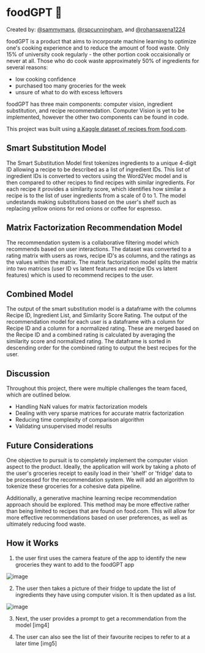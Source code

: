 # foodGPT :poultry_leg:
Created by: [@sammymans](https://www.github.com/sammymans), [@rspcunningham](https://www.github.com/rspcunningham), and [@rohansaxena1224](https://www.github.com/rohansaxena1224)

foodGPT is a product that aims to incorporate machine learning to optimize one's cooking experience and to reduce the amount of food waste. Only 15% of university cook regularly - the other portion cook occaisionally or never at all. Those who do cook waste approximately 50% of ingredients for several reasons: 

- low cooking confidence
- purchased too many groceries for the week
- unsure of what to do with excess leftovers

foodGPT has three main components: computer vision, ingredient substitution, and recipe recommendation. Computer Vision is yet to be implemented, however the other two components can be found in code.

This project was built using [a Kaggle dataset of recipes from food.com](https://www.kaggle.com/datasets/shuyangli94/food-com-recipes-and-user-interactions).

## Smart Substitution Model

The Smart Substitution Model first tokenizes ingredients to a unique 4-digit ID allowing a recipe to be described as a list of ingredient IDs. This list of ingredient IDs is converted to vectors using the Word2Vec model and is then compared to other recipes to find recipes with similar ingredients. For each recipe it provides a similarity score, which identifies how similar a recipe is to the list of user ingredients from a scale of 0 to 1. The model undestands making substitutions based on the user's shelf such as replacing yellow onions for red onions or coffee for espresso. 

## Matrix Factorization Recommendation Model

The recommendation system is a collaborative filtering model which recommends based on user interactions. The dataset was converted to a rating matrix with users as rows, recipe ID's as columns, and the ratings as the values within the matrix. The matrix factorization model splits the matrix into two matrices (user ID vs latent features and recipe IDs vs latent features) which is used to recommend recipes to the user.

## Combined Model

The output of the smart substitution model is a dataframe with the columns Recipe ID, Ingredient List, and Similarity Score Rating. The output of the recommendation model for each user is a dataframe with a column for Recipe ID and a column for a normalized rating. These are merged based on the Recipe ID and a combined rating is calculated by averaging the similarity score and normalized rating. The dataframe is sorted in descending order for the combined rating to output the best recipes for the user. 

## Discussion

Throughout this project, there were multiple challenges the team faced, which are outlined below. 
- Handling NaN values for matrix factorization models
- Dealing with very sparse matrices for accurate matrix factorization
- Reducing time complexity of comparison algorithm
- Validating unsupervised model results

## Future Considerations

One objective to pursuit is to completely implement the computer vision aspect to the product. Ideally, the application will work by taking a photo of the user's groceries receipt to easily load in their 'shelf' or 'fridge' data to be processed for the recommendation system. We will add an algorithm to tokenize these groceries for a cohesive data pipeline.

Additionally, a generative machine learning recipe recommendation approach should be explored. This method may be more effective rather than being limited to recipes that are found on food.com. This will allow for more effective recommendations based on user preferences, as well as ultimately reducing food waste.

## How it Works

1. the user first uses the camera feature of the app to identify the new groceries they want to add to the foodGPT app

![image](https://user-images.githubusercontent.com/79066805/236366823-786ed2eb-292b-4034-a18d-faf7564a001f.png)


2. The user then takes a picture of their fridge to update the list of ingredients they have using computer vision. It is then updated as a list.

![image](https://user-images.githubusercontent.com/79066805/236366912-0af988db-8b86-4cb9-83a5-b57738dff90d.png)


3.  Next, the user provides a prompt to get a recommendation from the model
[img4]

4. The user can also see the list of their favourite recipes to refer to at a later time
[img5]
